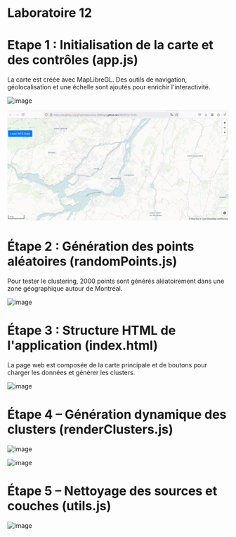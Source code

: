 # Laboratoire 12

# Etape 1 : Initialisation de la carte et des contrôles (app.js)

La carte est créée avec MapLibreGL. Des outils de navigation, géolocalisation et une échelle sont ajoutés pour enrichir l'interactivité.

![image](https://github.com/user-attachments/assets/dc24d0fa-e6b0-4a24-9c70-23bb7fce2c72)

![alt text](image.png)


# Étape 2 : Génération des points aléatoires (randomPoints.js)

Pour tester le clustering, 2000 points sont générés aléatoirement dans une zone géographique autour de Montréal.

![image](https://github.com/user-attachments/assets/a88e4c9c-527c-4ca8-b0f6-10d2bb65d68c)


# Étape 3 : Structure HTML de l'application (index.html)

La page web est composée de la carte principale et de boutons pour charger les données et générer les clusters.

![image](https://github.com/user-attachments/assets/07a5e21b-2c26-4498-a39b-00ba480f6300)


# Étape 4 – Génération dynamique des clusters (renderClusters.js)

![image](https://github.com/user-attachments/assets/826e1538-a0ed-404b-8286-d4b09abac7c6)

![image](https://github.com/user-attachments/assets/b1af025f-e54c-4b26-bf65-3b2a0b9068dd)


# Étape 5 – Nettoyage des sources et couches (utils.js)

![image](https://github.com/user-attachments/assets/170c34c8-3e0a-4071-a58b-e4c7583b5839)






